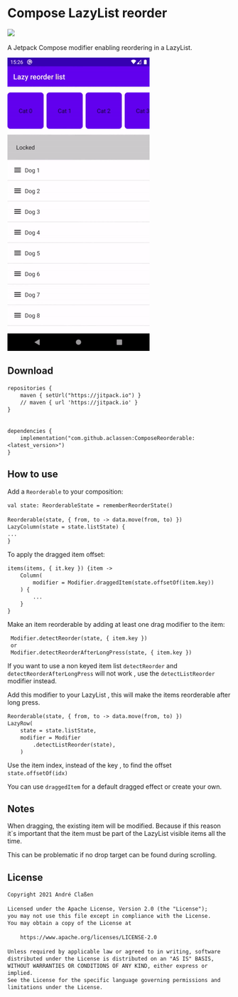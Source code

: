 # Compose LazyList reorder

[![](https://jitpack.io/v/aclassen/ComposeReorderable.svg)](https://jitpack.io/#aclassen/ComposeReorderable)

A Jetpack Compose modifier enabling reordering in a LazyList.

![Sample](readme/sample.gif)

## Download

```
repositories {
    maven { setUrl("https://jitpack.io") }
    // maven { url 'https://jitpack.io' } 
}


dependencies {
    implementation("com.github.aclassen:ComposeReorderable:<latest_version>")
}
```

## How to use

Add a `Reorderable` to your composition:

```
val state: ReorderableState = rememberReorderState()

Reorderable(state, { from, to -> data.move(from, to) })
LazyColumn(state = state.listState) {
...
}
```

To apply the dragged item offset:

```
items(items, { it.key }) {item ->
    Column(
        modifier = Modifier.draggedItem(state.offsetOf(item.key))
    ) {
        ...
    }
}
```

Make an item reorderable by adding at least one drag modifier to the item:

```
 Modifier.detectReorder(state, { item.key })
 or
 Modifier.detectReorderAfterLongPress(state, { item.key })
```

If you want to use a non keyed item list `detectReorder` and `detectReorderAfterLongPress` will not work , use the `detectListReorder`
modifier instead.

Add this modifier to your LazyList , this will make the items reorderable after long press.

```
Reorderable(state, { from, to -> data.move(from, to) })
LazyRow(
    state = state.listState,
    modifier = Modifier
        .detectListReorder(state),
    ) 
```

Use the item index, instead of the key , to find the offset `state.offsetOf(idx)`

You can use `draggedItem` for a default dragged effect or create your own.

## Notes

When dragging, the existing item will be modified. Because if this reason it`s important that the item must be part of the LazyList visible
items all the time.

This can be problematic if no drop target can be found during scrolling.

## License

```
Copyright 2021 André Claßen

Licensed under the Apache License, Version 2.0 (the "License");
you may not use this file except in compliance with the License.
You may obtain a copy of the License at

    https://www.apache.org/licenses/LICENSE-2.0

Unless required by applicable law or agreed to in writing, software
distributed under the License is distributed on an "AS IS" BASIS,
WITHOUT WARRANTIES OR CONDITIONS OF ANY KIND, either express or implied.
See the License for the specific language governing permissions and
limitations under the License.
```
